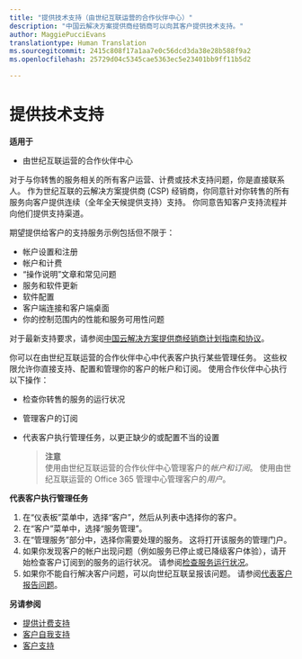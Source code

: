 ```yaml
---
title: "提供技术支持（由世纪互联运营的合作伙伴中心）"
description: "中国云解决方案提供商经销商可以向其客户提供技术支持。"
author: MaggiePucciEvans
translationtype: Human Translation
ms.sourcegitcommit: 2415c808f17a1aa7e0c56dcd3da38e28b588f9a2
ms.openlocfilehash: 25729d04c5345cae5363ec5e23401bb9ff11b5d2

---
```

# 提供技术支持

**适用于**

-   由世纪互联运营的合作伙伴中心

对于与你转售的服务相关的所有客户运营、计费或技术支持问题，你是直接联系人。 作为世纪互联的云解决方案提供商 (CSP) 经销商，你同意针对你转售的所有服务向客户提供连续（全年全天候提供支持）支持。 你同意告知客户支持流程并向他们提供支持渠道。  

期望提供给客户的支持服务示例包括但不限于：
 
-   帐户设置和注册 
-   帐户和计费 
-   “操作说明”文章和常见问题 
-   服务和软件更新 
-   软件配置 
-   客户端连接和客户端桌面
-   你的控制范围内的性能和服务可用性问题 

对于最新支持要求，请参阅[中国云解决方案提供商经销商计划指南和协议](csp-program-guide-and-agreements.md)。

你可以在由世纪互联运营的合作伙伴中心中代表客户执行某些管理任务。 这些权限允许你直接支持、配置和管理你的客户的帐户和订阅。 使用合作伙伴中心执行以下操作：

-   检查你转售的服务的运行状况
-   管理客户的订阅
-   代表客户执行管理任务，以更正缺少的或配置不当的设置

    >**注意**<br>使用由世纪互联运营的合作伙伴中心管理客户的*帐户和订阅*。 使用由世纪互联运营的 Office 365 管理中心管理客户的*用户*。 

**代表客户执行管理任务**

1.  在“仪表板”菜单中，选择“客户”，然后从列表中选择你的客户。
2.  在“客户”菜单中，选择“服务管理”。
3.  在“管理服务”部分中，选择你需要处理的服务。 这将打开该服务的管理门户。
4.  如果你发现客户的帐户出现问题（例如服务已停止或已降级客户体验），请开始检查客户订阅到的服务的运行状况。 请参阅[检查服务运行状况](check-service-health.md)。
5.  如果你不能自行解决客户问题，可以向世纪互联呈报该问题。 请参阅[代表客户报告问题](report-problems-on-behalf-of-a-customer.md)。

 
**另请参阅**

-   [提供计费支持](provide-billing-support.md)
-   [客户自我支持](customer-self-support.md)
-   [客户支持](customer-support.md)


 







<!--HONumber=Oct16_HO3-->


